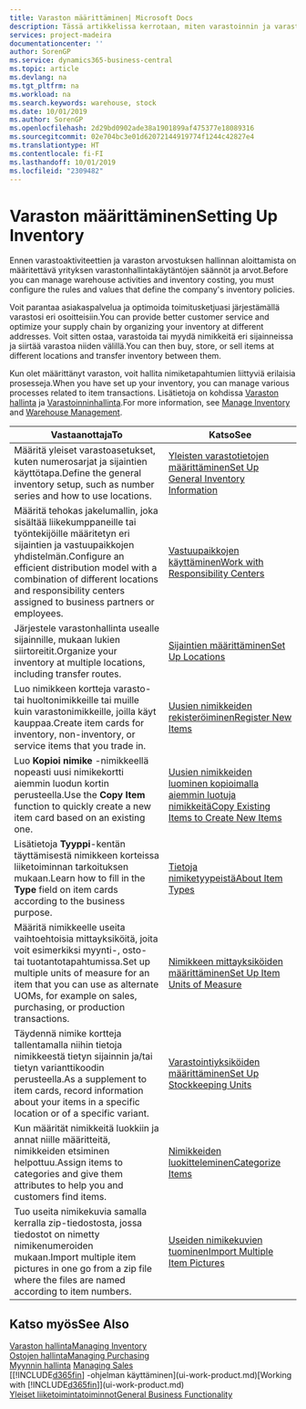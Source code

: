 ```yaml
---
title: Varaston määrittäminen| Microsoft Docs
description: Tässä artikkelissa kerrotaan, miten varastoinnin ja varaston prosessit määritetään. Kyse voi olla esimerkiksi siirtoreiteistä ja sijainneista, kuten fyysisistä varastoista.
services: project-madeira
documentationcenter: ''
author: SorenGP
ms.service: dynamics365-business-central
ms.topic: article
ms.devlang: na
ms.tgt_pltfrm: na
ms.workload: na
ms.search.keywords: warehouse, stock
ms.date: 10/01/2019
ms.author: SorenGP
ms.openlocfilehash: 2d29bd0902ade38a1901899af475377e18089316
ms.sourcegitcommit: 02e704bc3e01d62072144919774f1244c42827e4
ms.translationtype: HT
ms.contentlocale: fi-FI
ms.lasthandoff: 10/01/2019
ms.locfileid: "2309482"
---
```

# <a name="setting-up-inventory"></a><span data-ttu-id="54f44-103">Varaston määrittäminen</span><span class="sxs-lookup"><span data-stu-id="54f44-103">Setting Up Inventory</span></span>
<span data-ttu-id="54f44-104">Ennen varastoaktiviteettien ja varaston arvostuksen hallinnan aloittamista on määritettävä yrityksen varastonhallintakäytäntöjen säännöt ja arvot.</span><span class="sxs-lookup"><span data-stu-id="54f44-104">Before you can manage warehouse activities and inventory costing, you must configure the rules and values that define the company's inventory policies.</span></span>

<span data-ttu-id="54f44-105">Voit parantaa asiakaspalvelua ja optimoida toimitusketjuasi järjestämällä varastosi eri osoitteisiin.</span><span class="sxs-lookup"><span data-stu-id="54f44-105">You can provide better customer service and optimize your supply chain by organizing your inventory at different addresses.</span></span> <span data-ttu-id="54f44-106">Voit sitten ostaa, varastoida tai myydä nimikkeitä eri sijainneissa ja siirtää varastoa niiden välillä.</span><span class="sxs-lookup"><span data-stu-id="54f44-106">You can then buy, store, or sell items at different locations and transfer inventory between them.</span></span>

<span data-ttu-id="54f44-107">Kun olet määrittänyt varaston, voit hallita nimiketapahtumien liittyviä erilaisia prosesseja.</span><span class="sxs-lookup"><span data-stu-id="54f44-107">When you have set up your inventory, you can manage various processes related to item transactions.</span></span> <span data-ttu-id="54f44-108">Lisätietoja on kohdissa [Varaston hallinta](inventory-manage-inventory.md) ja [Varastoinninhallinta](warehouse-manage-warehouse.md).</span><span class="sxs-lookup"><span data-stu-id="54f44-108">For more information, see [Manage Inventory](inventory-manage-inventory.md) and [Warehouse Management](warehouse-manage-warehouse.md).</span></span>

| <span data-ttu-id="54f44-109">Vastaanottaja</span><span class="sxs-lookup"><span data-stu-id="54f44-109">To</span></span> | <span data-ttu-id="54f44-110">Katso</span><span class="sxs-lookup"><span data-stu-id="54f44-110">See</span></span> |
| --- | --- |
| <span data-ttu-id="54f44-111">Määritä yleiset varastoasetukset, kuten numerosarjat ja sijaintien käyttötapa.</span><span class="sxs-lookup"><span data-stu-id="54f44-111">Define the general inventory setup, such as number series and how to use locations.</span></span> |[<span data-ttu-id="54f44-112">Yleisten varastotietojen määrittäminen</span><span class="sxs-lookup"><span data-stu-id="54f44-112">Set Up General Inventory Information</span></span>](inventory-how-setup-general.md) |
|<span data-ttu-id="54f44-113">Määritä tehokas jakelumallin, joka sisältää liikekumppaneille tai työntekijöille määritetyn eri sijaintien ja vastuupaikkojen yhdistelmän.</span><span class="sxs-lookup"><span data-stu-id="54f44-113">Configure an efficient distribution model with a combination of different locations and responsibility centers assigned to business partners or employees.</span></span>|[<span data-ttu-id="54f44-114">Vastuupaikkojen käyttäminen</span><span class="sxs-lookup"><span data-stu-id="54f44-114">Work with Responsibility Centers</span></span>](inventory-responsibility-centers.md)|
| <span data-ttu-id="54f44-115">Järjestele varastonhallinta usealle sijainnille, mukaan lukien siirtoreitit.</span><span class="sxs-lookup"><span data-stu-id="54f44-115">Organize your inventory at multiple locations, including transfer routes.</span></span> |[<span data-ttu-id="54f44-116">Sijaintien määrittäminen</span><span class="sxs-lookup"><span data-stu-id="54f44-116">Set Up Locations</span></span>](inventory-how-register-new-items.md) |
| <span data-ttu-id="54f44-117">Luo nimikkeen kortteja varasto- tai huoltonimikkeille tai muille kuin varastonimikkeille, joilla käyt kauppaa.</span><span class="sxs-lookup"><span data-stu-id="54f44-117">Create item cards for inventory, non-inventory, or service items that you trade in.</span></span> |[<span data-ttu-id="54f44-118">Uusien nimikkeiden rekisteröiminen</span><span class="sxs-lookup"><span data-stu-id="54f44-118">Register New Items</span></span>](inventory-how-register-new-items.md) |
|<span data-ttu-id="54f44-119">Luo **Kopioi nimike** -nimikkeellä nopeasti uusi nimikekortti aiemmin luodun kortin perusteella.</span><span class="sxs-lookup"><span data-stu-id="54f44-119">Use the **Copy Item** function to quickly create a new item card based on an existing one.</span></span>|[<span data-ttu-id="54f44-120">Uusien nimikkeiden luominen kopioimalla aiemmin luotuja nimikkeitä</span><span class="sxs-lookup"><span data-stu-id="54f44-120">Copy Existing Items to Create New Items</span></span>](inventory-how-copy-items.md)|
|<span data-ttu-id="54f44-121">Lisätietoja **Tyyppi**-kentän täyttämisestä nimikkeen korteissa liiketoiminnan tarkoituksen mukaan.</span><span class="sxs-lookup"><span data-stu-id="54f44-121">Learn how to fill in the **Type** field on item cards according to the business purpose.</span></span>|[<span data-ttu-id="54f44-122">Tietoja nimiketyypeistä</span><span class="sxs-lookup"><span data-stu-id="54f44-122">About Item Types</span></span>](inventory-about-item-types.md)|
|<span data-ttu-id="54f44-123">Määritä nimikkeelle useita vaihtoehtoisia mittayksiköitä, joita voit esimerkiksi myynti-, osto- tai tuotantotapahtumissa.</span><span class="sxs-lookup"><span data-stu-id="54f44-123">Set up multiple units of measure for an item that you can use as alternate UOMs, for example on sales, purchasing, or production transactions.</span></span>|[<span data-ttu-id="54f44-124">Nimikkeen mittayksiköiden määrittäminen</span><span class="sxs-lookup"><span data-stu-id="54f44-124">Set Up Item Units of Measure</span></span>](inventory-how-setup-units-of-measure.md)|
|<span data-ttu-id="54f44-125">Täydennä nimike kortteja tallentamalla niihin tietoja nimikkeestä tietyn sijainnin ja/tai tietyn varianttikoodin perusteella.</span><span class="sxs-lookup"><span data-stu-id="54f44-125">As a supplement to item cards, record information about your items in a specific location or of a specific variant.</span></span>|[<span data-ttu-id="54f44-126">Varastointiyksiköiden määrittäminen</span><span class="sxs-lookup"><span data-stu-id="54f44-126">Set Up Stockkeeping Units</span></span>](inventory-how-to-set-up-stockkeeping-units.md)|
| <span data-ttu-id="54f44-127">Kun määrität nimikkeitä luokkiin ja annat niille määritteitä, nimikkeiden etsiminen helpottuu.</span><span class="sxs-lookup"><span data-stu-id="54f44-127">Assign items to categories and give them attributes to help you and customers find items.</span></span> |[<span data-ttu-id="54f44-128">Nimikkeiden luokitteleminen</span><span class="sxs-lookup"><span data-stu-id="54f44-128">Categorize Items</span></span>](inventory-how-categorize-items.md) |
|<span data-ttu-id="54f44-129">Tuo useita nimikekuvia samalla kerralla zip-tiedostosta, jossa tiedostot on nimetty nimikenumeroiden mukaan.</span><span class="sxs-lookup"><span data-stu-id="54f44-129">Import multiple item pictures in one go from a zip file where the files are named according to item numbers.</span></span>|[<span data-ttu-id="54f44-130">Useiden nimikekuvien tuominen</span><span class="sxs-lookup"><span data-stu-id="54f44-130">Import Multiple Item Pictures</span></span>](inventory-how-import-item-pictures.md)|

## <a name="see-also"></a><span data-ttu-id="54f44-131">Katso myös</span><span class="sxs-lookup"><span data-stu-id="54f44-131">See Also</span></span>
[<span data-ttu-id="54f44-132">Varaston hallinta</span><span class="sxs-lookup"><span data-stu-id="54f44-132">Managing Inventory</span></span>](inventory-manage-inventory.md)  
[<span data-ttu-id="54f44-133">Ostojen hallinta</span><span class="sxs-lookup"><span data-stu-id="54f44-133">Managing Purchasing</span></span>](purchasing-manage-purchasing.md)  
<span data-ttu-id="54f44-134">[Myynnin hallinta](sales-manage-sales.md)  </span><span class="sxs-lookup"><span data-stu-id="54f44-134">[Managing Sales](sales-manage-sales.md)  </span></span>  
<span data-ttu-id="54f44-135">[[!INCLUDE[d365fin](includes/d365fin_md.md)] -ohjelman käyttäminen](ui-work-product.md)</span><span class="sxs-lookup"><span data-stu-id="54f44-135">[Working with [!INCLUDE[d365fin](includes/d365fin_md.md)]](ui-work-product.md)</span></span>  
[<span data-ttu-id="54f44-136">Yleiset liiketoimintatoiminnot</span><span class="sxs-lookup"><span data-stu-id="54f44-136">General Business Functionality</span></span>](ui-across-business-areas.md)
